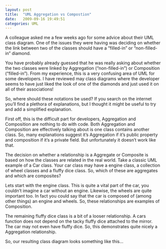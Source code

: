 ```yaml
---
layout: post
title:  "UML Aggregation vs Compostion"
date:   2009-09-16 19:49:51
categories: UML
---
```

A colleague asked me a few weeks ago for some advice about their UML class diagram. One of the issues they were having was deciding on whether the link between two of the classes should have a “filled-in” or “non-filled-in” diamond.

You have probably already guessed that he was really asking about whether the two classes were linked by Aggregation (“non-filled-in”) or Composition (“filled-in”). From my experience, this is a very confusing area of UML for some developers. I have reviewed may class diagrams where the developer seems to have just liked the look of one of the diamonds and just used it on all of their associations!

So, where should these notations be used? If you search on the internet you’ll find a plethora of explanations, but I thought it might be useful to try and add a simplified explanation.

First off, this is the difficult part for developers, Aggregation and Composition are nothing to do with code. Both Aggregation and Composition are effectively talking about is one class contains another class. So, many explanations suggest it’s Aggregation if it’s public property and composition if it’s a private field. But unfortunately it doesn’t work like that.

The decision on whether a relationship is a Aggregate or Composite is based on how the classes are related in the real world. Take a classic UML example of a Car class. Your car class may have a engine class, a collection of wheel classes and a fluffy dice class. So, which of these are aggregates and which are composites?

Lets start with the engine class. This is quite a vital part of the car, you couldn’t imagine a car without an engine. Likewise, the wheels are quite important too. In fact you could say that the car is composed of (among other things) an engine and wheels. So, these relationships are examples of Composition.

The remaining fluffy dice class is a bit of a looser relationship. A cars function does not depend on the tacky fluffy dice attached to the mirror. The car may not even have fluffy dice. So, this demonstrates quite nicely a Aggregation relationship.

So, our resulting class diagram looks something like this…